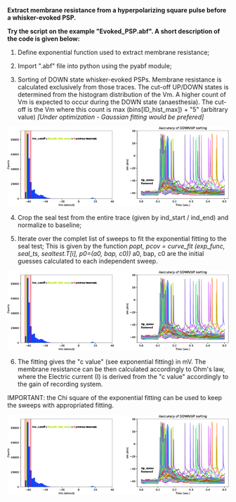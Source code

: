 **Extract membrane resistance from a hyperpolarizing square pulse before a whisker-evoked PSP.**


**Try the script on the example "Evoked_PSP.abf". A short description of the code is given below:**

1) Define exponential function used to extract membrane resistance;


2) Import ".abf" file into python using the pyabf module;


3) Sorting of DOWN state whisker-evoked PSPs. Membrane resistance is calculated exclusively from those traces.
The cut-off UP/DOWN states is determined from the histogram distribution of the Vm. A higher count of Vm is expected to occur during the DOWN state (anaesthesia). The cut-off is the Vm where this count is max (bins[ID_hist_max]) + "5" (arbitrary value)  *[Under optimization - Gaussian fitting would be prefered]*

<p align="center">
  <img src="https://github.com/tmcampelo/Electrophysiology_Analysis/blob/master/Membrane_Resistance/Example_Figures/Rin_UpStatesRemoved5.jpg">
</p>



4) Crop the seal test from the entire trace (given by ind_start / ind_end) and normalize to baseline;


5) Iterate over the complet list of sweeps to fit the exponential fitting to the seal test;
This is given by the function *popt, pcov = curve_fit (exp_func, seal_ts, sealtest.T[i], p0=(a0, bap, c0))*
a0, bap, c0 are the initial guesses calculated to each independent sweep.


<p align="center">
  <img src="https://github.com/tmcampelo/Electrophysiology_Analysis/blob/master/Membrane_Resistance/Example_Figures/Rin_UpStatesRemoved5.jpg">
</p>


6) The fitting gives the "c value" (see exponential fitting) in mV. The membrane resistance can be then calculated accordingly to Ohm's law, where the Electric current (I) is derived from the "c value" accordingly to the gain of recording system.


IMPORTANT: the Chi square of the exponential fitting can be used to keep the sweeps with appropriated fitting.


<p align="center">
  <img src="https://github.com/tmcampelo/Electrophysiology_Analysis/blob/master/Membrane_Resistance/Example_Figures/Rin_UpStatesRemoved5.jpg">
</p>
